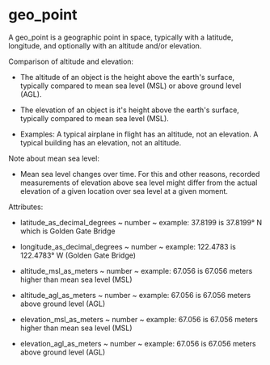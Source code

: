 # geo_point

A geo_point is a geographic point in space, typically with a latitude, longitude, and optionally with an altitude and/or elevation.

Comparison of altitude and elevation:

  * The altitude of an object is the height above the earth's surface, typically compared to mean sea level (MSL) or above ground level (AGL).

  * The elevation of an object is it's height above the earth's surface, typically compared to mean sea level (MSL).

  * Examples: A typical airplane in flight has an altitude, not an elevation. A typical building has an elevation, not an altitude.

Note about mean sea level:

  * Mean sea level changes over time. For this and other reasons, recorded measurements of elevation above sea level might differ from the actual elevation of a given location over sea level at a given moment.

Attributes:

* latitude_as_decimal_degrees ~ number ~ example: 37.8199 is 37.8199° N which is Golden Gate Bridge

* longitude_as_decimal_degrees ~ number ~ example: 122.4783 is 122.4783° W (Golden Gate Bridge)

* altitude_msl_as_meters ~ number ~ example: 67.056 is 67.056 meters higher than mean sea level (MSL)

* altitude_agl_as_meters ~ number ~ example: 67.056 is 67.056 meters above ground level (AGL)

* elevation_msl_as_meters ~ number ~ example: 67.056 is 67.056 meters higher than mean sea level (MSL)

* elevation_agl_as_meters ~ number ~ example: 67.056 is 67.056 meters above ground level (AGL)
